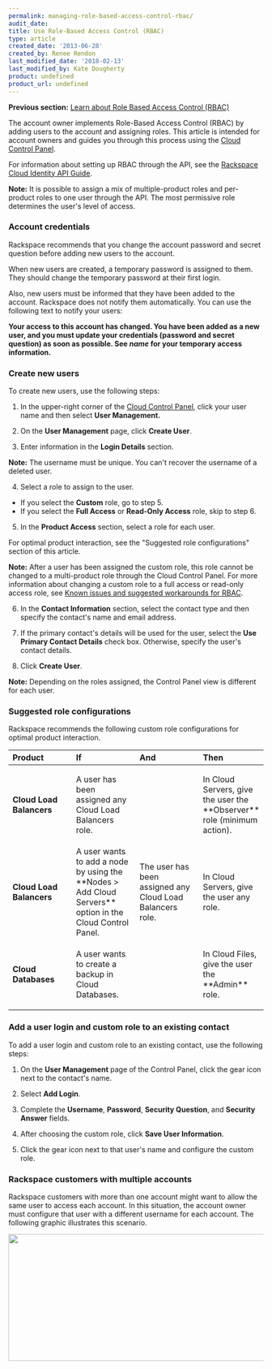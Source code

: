 ```yaml
---
permalink: managing-role-based-access-control-rbac/
audit_date:
title: Use Role-Based Access Control (RBAC)
type: article
created_date: '2013-06-28'
created_by: Renee Rendon
last_modified_date: '2018-02-13'
last_modified_by: Kate Dougherty
product: undefined
product_url: undefined
---
```


**Previous section:** [Learn about Role Based Access Control (RBAC)](/how-to/overview-role-based-access-control-rbac)

The account owner implements Role-Based Access Control (RBAC) by adding users to the account and assigning roles. This article is intended for account owners and guides you through this process using the [Cloud Control Panel](https://mycloud.rackspace.com/).

For information about setting up RBAC through the API, see the [Rackspace Cloud Identity API Guide](https://developer.rackspace.com/docs/cloud-identity/v2/developer-guide/).

**Note:** It is possible to assign a mix of multiple-product roles and
per-product roles to one user through the API. The most permissive role
determines the user's level of access.

### Account credentials

Rackspace recommends that you change the account password
and secret question before adding new users to the account.

When new users are created, a temporary password is assigned to
them. They should change the temporary password at their first login.

Also, new users must be informed that they have been added to the
account. Rackspace does not notify them automatically. You
can use the following text to notify your users:

**Your access to this account has changed. You have been added as a new user, and you must update your credentials (password and secret question) as soon as possible. See *name* for your temporary access information.**

### Create new users

To create new users, use the following steps:

1. In the upper-right corner of the [Cloud Control Panel](https://mycloud.rackspace.com/),
click your user name and then select **User Management.**

2. On the **User Management** page, click **Create User**.

3. Enter information in the **Login Details** section.

  **Note:** The username must be unique. You can't recover the username of a deleted user.

4. Select a role to assign to the user.

  - If you select the **Custom** role, go to step 5.
  - If you select the **Full Access** or **Read-Only Access** role, skip to step 6.

5. In the **Product Access** section, select a role for each user.

  For optimal product interaction, see the "Suggested role configurations" section of this article.

  **Note:** After a user has been assigned the custom role, this role cannot be changed to a multi-product role through the Cloud Control Panel. For more information about changing a custom role to a full access or read-only access role, see [Known issues and suggested workarounds for RBAC](/how-to/known-issues-and-suggested-workarounds-role-based-access-control-rbac).

6. In the **Contact Information** section, select the contact type and then specify the contact's name and email address.

7. If the primary contact's details will be used for the user, select
the **Use Primary Contact Details** check box. Otherwise, specify the
user's contact details.

8. Click **Create User**.

  **Note:** Depending on the roles assigned, the Control Panel view is different for each user.

### Suggested role configurations

Rackspace recommends the following custom role configurations for
optimal product interaction.

<table>
<colgroup>
<col width="25%" />
<col width="25%" />
<col width="25%" />
<col width="25%" />
</colgroup>
<thead>
<tr class="header">
<th align="left">Product</th>
<th align="left">If</th>
<th align="left">And</th>
<th align="left">Then</th>
</tr>
</thead>
<tbody>
<tr class="odd">
<td align="left"><strong>Cloud Load Balancers</strong></td>
<td align="left"><p>A user has been assigned any Cloud Load Balancers role.</p></td>
<td align="left"><p> </p></td>
<td align="left"><p>In Cloud Servers, give the user the **Observer** role (minimum action).</p></td>
</tr>
<tr class="even">
<td align="left"><strong>Cloud Load Balancers </strong></td>
<td align="left">A user wants to add a node by using the **Nodes > Add Cloud Servers** option in the Cloud Control Panel.</td>
<td align="left">The user has been assigned any Cloud Load Balancers role.</td>
<td align="left">In Cloud Servers, give the user any role. </td>
</tr>
<tr class="odd">
<td align="left"><p><strong>Cloud Databases</strong></p></td>
<td align="left"><p>A user wants to create a backup in Cloud Databases.</p></td>
<td align="left"><p> </p></td>
<td align="left"><p>In Cloud Files, give the user the **Admin** role.</p></td>
</tr>
</tbody>
</table>

### Add a user login and custom role to an existing contact

To add a user login and custom role to an existing contact, use the following steps:

1. On the **User Management** page of the Control Panel, click the gear icon next to the contact's name.

2. Select **Add Login**.

3. Complete the **Username**, **Password**, **Security Question**, and
**Security Answer** fields.

4. After choosing the custom role, click **Save User Information**.

5. Click the gear icon next to that user's name and configure
the custom role.

### Rackspace customers with multiple accounts

Rackspace customers with more than one account might want to allow the
same user to access each account. In this situation, the account
owner must configure that user with a different username for
each account. The following graphic illustrates this scenario.

<img src="{% asset_path general/managing-role-based-access-control-rbac/MutiAccountsRBAC.png %}" width="534" height="250" />
